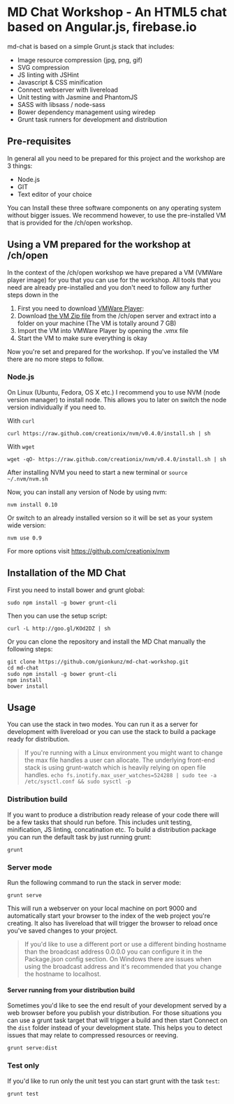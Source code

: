 # MD Chat Workshop - An HTML5 chat based on Angular.js, firebase.io

md-chat is based on a simple Grunt.js stack that includes:

* Image resource compression (jpg, png, gif)
* SVG compression
* JS linting with JSHint
* Javascript & CSS minification
* Connect webserver with livereload
* Unit testing with Jasmine and PhantomJS
* SASS with libsass / node-sass
* Bower dependency management using wiredep
* Grunt task runners for development and distribution

## Pre-requisites

In general all you need to be prepared for this project and the workshop are 3 things:

- Node.js
- GIT
- Text editor of your choice

You can Install these three software components on any operating system without bigger issues. We recommend however, to 
use the pre-installed VM that is provided for the /ch/open workshop.

## Using a VM prepared for the workshop at /ch/open 

In the context of the /ch/open workshop we have prepared a VM (VMWare player image) for you that you can use for the 
workshop. All tools that you need are already pre-installed and you don't need to follow any further steps down in the 

1. First you need to download [VMWare Player](https://my.vmware.com/web/vmware/free#desktop_end_user_computing/vmware_player/6_0):
2. Download [the VM Zip file](http://images.workshoptage.ch/images/ws5/ws-5.zip) from the /ch/open server and extract into a folder on your machine (The VM is totally around 7 GB)
3. Import the VM into VMWare Player by opening the .vmx file
4. Start the VM to make sure everything is okay

Now you're set and prepared for the workshop. If you've installed the VM there are no more steps to follow.


### Node.js

On Linux (Ubuntu, Fedora, OS X etc.) I recommend you to use NVM (node version manager) to install node. This allows you
to later on switch the node version individually if you need to.

With `curl`

    curl https://raw.github.com/creationix/nvm/v0.4.0/install.sh | sh

With `wget`

    wget -qO- https://raw.github.com/creationix/nvm/v0.4.0/install.sh | sh

After installing NVM you need to start a new terminal or `source ~/.nvm/nvm.sh`

Now, you can install any version of Node by using nvm:

    nvm install 0.10

Or switch to an already installed version so it will be set as your system wide version:

    nvm use 0.9

For more options visit https://github.com/creationix/nvm

## Installation of the MD Chat

First you need to install bower and grunt global:

    sudo npm install -g bower grunt-cli

Then you can use the setup script:

    curl -L http://goo.gl/KOd2DZ | sh

Or you can clone the repository and install the MD Chat manually the following steps:

    git clone https://github.com/gionkunz/md-chat-workshop.git
    cd md-chat
    sudo npm install -g bower grunt-cli
    npm install
    bower install

## Usage

You can use the stack in two modes. You can run it as a server for development with livereload or you can use the stack
to build a package ready for distribution.

> If you're running with a Linux environment you might want to change the max file handles a user can allocate. The
underlying front-end stack is using grunt-watch which is heavily relying on open file handles.
`echo fs.inotify.max_user_watches=524288 | sudo tee -a /etc/sysctl.conf && sudo sysctl -p`

### Distribution build

If you want to produce a distribution ready release of your code there will be a few tasks that should run before. This
includes unit testing, minification, JS linting, concatination etc. To build a distribution package you can run the
default task by just running grunt:

    grunt

### Server mode

Run the following command to run the stack in server mode:

    grunt serve

This will run a webserver on your local machine on port 9000 and automatically start your browser to the index of the
web project you're creating. It also has livereload that will trigger the browser to reload once you've saved changes
to your project.

> If you'd like to use a different port or use a different binding hostname than the broadcast address 0.0.0.0 you can
  configure it in the Package.json config section. On Windows there are issues when using the broadcast address and it's
  recommended that you change the hostname to localhost.

#### Server running from your distribution build

Sometimes you'd like to see the end result of your development served by a web browser before you publish your
distribution. For those situations you can use a grunt task target that will trigger a build and then start Connect
on the `dist` folder instead of your development state. This helps you to detect issues that may relate to compressed
resources or reeving.

    grunt serve:dist

### Test only

If you'd like to run only the unit test you can start grunt with the task `test`:

    grunt test

